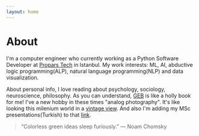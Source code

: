 ```yaml
---
layout: home
---
```

# About

I'm a computer engineer who currently working as a Python Software Developer at [Propars Tech](http://www.propars.net/) in Istanbul.
My work interests: ML, AI, abductive logic programming(ALP), natural language programming(NLP)
and data visualization. 
  
About personal info,
I love reading about psychology, sociology, neuroscience, philosophy.
As you can understand, [GEB](https://en.wikipedia.org/wiki/G%C3%B6del,_Escher,_Bach) is like a holly book for me!
I've a new hobby in these times "analog photography". It's like looking this milenium world
in a [vintage view](http://www.flickr.com/106092908@N08). And also I'm adding my MSc presentations(Turkish) to that [link](https://drive.google.com/drive/folders/0Bx_6kuYBoaAealJhcTVsV3Q4V1E?usp=sharing).


> “Colorless green ideas sleep furiously.” 
> ― Noam Chomsky
